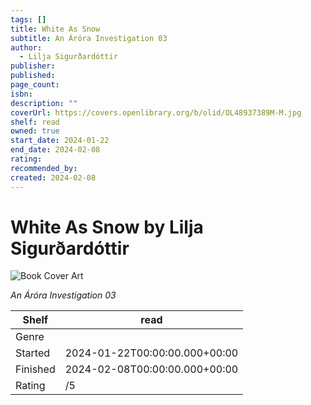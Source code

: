```yaml
---
tags: []
title: White As Snow
subtitle: An Áróra Investigation 03
author:
  - Lilja Sigurðardóttir
publisher:
published:
page_count:
isbn:
description: ""
coverUrl: https://covers.openlibrary.org/b/olid/OL48937389M-M.jpg
shelf: read
owned: true
start_date: 2024-01-22
end_date: 2024-02-08
rating:
recommended_by:
created: 2024-02-08
---
```


# White As Snow by Lilja Sigurðardóttir

![Book Cover Art](https://covers.openlibrary.org/b/olid/OL48937389M-M.jpg)

_An Áróra Investigation 03_

| Shelf | read |
| --- | --- |
| Genre |  |
| Started | 2024-01-22T00:00:00.000+00:00 |
| Finished | 2024-02-08T00:00:00.000+00:00 |
| Rating | /5 |

